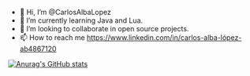 - 👋 Hi, I’m @CarlosAlbaLopez
- 🌱 I’m currently learning Java and Lua.
- 💞️ I’m looking to collaborate in open source projects.
- 📫 How to reach me https://www.linkedin.com/in/carlos-alba-lópez-ab4867120

[![Anurag's GitHub stats](https://github-readme-stats.vercel.app/api?username=CarlosAlbaLopez&count_private=true&show_icons=true&theme=dracula)](https://github.com/anuraghazra/github-readme-stats)

<!---
CarlosAlbaLopez/CarlosAlbaLopez is a ✨ special ✨ repository because its `README.md` (this file) appears on your GitHub profile.
You can click the Preview link to take a look at your changes.
--->
